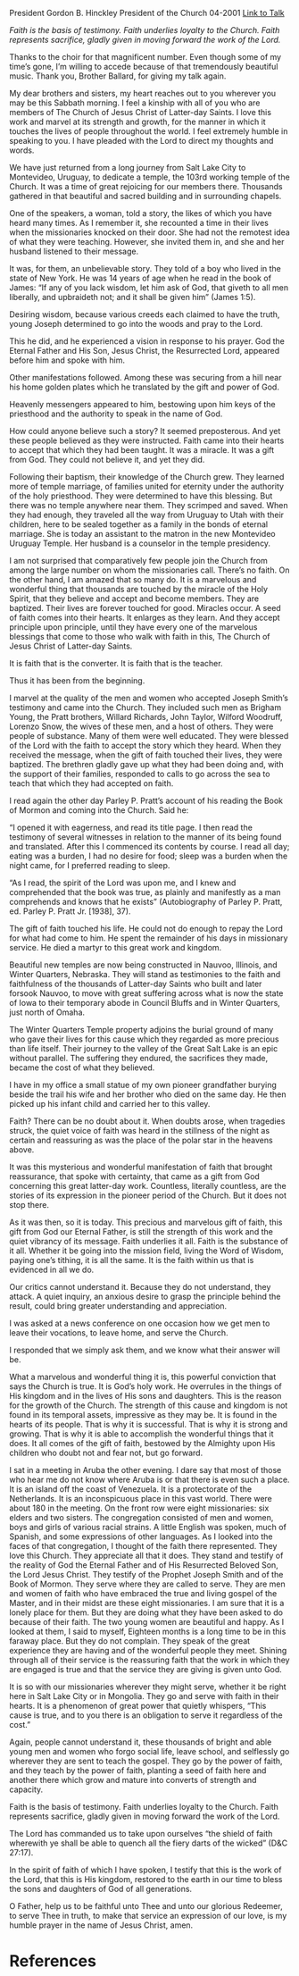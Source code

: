 President Gordon B. Hinckley
President of the Church
04-2001
[Link to Talk](https://www.churchofjesuschrist.org/study/general-conference/2001/04/the-miracle-of-faith?lang=eng)

_Faith is the basis of testimony. Faith underlies loyalty to the Church. Faith represents sacrifice, gladly given in moving forward the work of the Lord._

Thanks to the choir for that magnificent number. Even though some of my time’s gone, I’m willing to accede because of that tremendously beautiful music. Thank you, Brother Ballard, for giving my talk again.

My dear brothers and sisters, my heart reaches out to you wherever you may be this Sabbath morning. I feel a kinship with all of you who are members of The Church of Jesus Christ of Latter-day Saints. I love this work and marvel at its strength and growth, for the manner in which it touches the lives of people throughout the world. I feel extremely humble in speaking to you. I have pleaded with the Lord to direct my thoughts and words.

We have just returned from a long journey from Salt Lake City to Montevideo, Uruguay, to dedicate a temple, the 103rd working temple of the Church. It was a time of great rejoicing for our members there. Thousands gathered in that beautiful and sacred building and in surrounding chapels.

One of the speakers, a woman, told a story, the likes of which you have heard many times. As I remember it, she recounted a time in their lives when the missionaries knocked on their door. She had not the remotest idea of what they were teaching. However, she invited them in, and she and her husband listened to their message.

It was, for them, an unbelievable story. They told of a boy who lived in the state of New York. He was 14 years of age when he read in the book of James: “If any of you lack wisdom, let him ask of God, that giveth to all men liberally, and upbraideth not; and it shall be given him” (James 1:5).

Desiring wisdom, because various creeds each claimed to have the truth, young Joseph determined to go into the woods and pray to the Lord.

This he did, and he experienced a vision in response to his prayer. God the Eternal Father and His Son, Jesus Christ, the Resurrected Lord, appeared before him and spoke with him.

Other manifestations followed. Among these was securing from a hill near his home golden plates which he translated by the gift and power of God.

Heavenly messengers appeared to him, bestowing upon him keys of the priesthood and the authority to speak in the name of God.

How could anyone believe such a story? It seemed preposterous. And yet these people believed as they were instructed. Faith came into their hearts to accept that which they had been taught. It was a miracle. It was a gift from God. They could not believe it, and yet they did.

Following their baptism, their knowledge of the Church grew. They learned more of temple marriage, of families united for eternity under the authority of the holy priesthood. They were determined to have this blessing. But there was no temple anywhere near them. They scrimped and saved. When they had enough, they traveled all the way from Uruguay to Utah with their children, here to be sealed together as a family in the bonds of eternal marriage. She is today an assistant to the matron in the new Montevideo Uruguay Temple. Her husband is a counselor in the temple presidency.

I am not surprised that comparatively few people join the Church from among the large number on whom the missionaries call. There’s no faith. On the other hand, I am amazed that so many do. It is a marvelous and wonderful thing that thousands are touched by the miracle of the Holy Spirit, that they believe and accept and become members. They are baptized. Their lives are forever touched for good. Miracles occur. A seed of faith comes into their hearts. It enlarges as they learn. And they accept principle upon principle, until they have every one of the marvelous blessings that come to those who walk with faith in this, The Church of Jesus Christ of Latter-day Saints.

It is faith that is the converter. It is faith that is the teacher.

Thus it has been from the beginning.

I marvel at the quality of the men and women who accepted Joseph Smith’s testimony and came into the Church. They included such men as Brigham Young, the Pratt brothers, Willard Richards, John Taylor, Wilford Woodruff, Lorenzo Snow, the wives of these men, and a host of others. They were people of substance. Many of them were well educated. They were blessed of the Lord with the faith to accept the story which they heard. When they received the message, when the gift of faith touched their lives, they were baptized. The brethren gladly gave up what they had been doing and, with the support of their families, responded to calls to go across the sea to teach that which they had accepted on faith.

I read again the other day Parley P. Pratt’s account of his reading the Book of Mormon and coming into the Church. Said he:

“I opened it with eagerness, and read its title page. I then read the testimony of several witnesses in relation to the manner of its being found and translated. After this I commenced its contents by course. I read all day; eating was a burden, I had no desire for food; sleep was a burden when the night came, for I preferred reading to sleep.

“As I read, the spirit of the Lord was upon me, and I knew and comprehended that the book was true, as plainly and manifestly as a man comprehends and knows that he exists” (Autobiography of Parley P. Pratt, ed. Parley P. Pratt Jr. [1938], 37).

The gift of faith touched his life. He could not do enough to repay the Lord for what had come to him. He spent the remainder of his days in missionary service. He died a martyr to this great work and kingdom.

Beautiful new temples are now being constructed in Nauvoo, Illinois, and Winter Quarters, Nebraska. They will stand as testimonies to the faith and faithfulness of the thousands of Latter-day Saints who built and later forsook Nauvoo, to move with great suffering across what is now the state of Iowa to their temporary abode in Council Bluffs and in Winter Quarters, just north of Omaha.

The Winter Quarters Temple property adjoins the burial ground of many who gave their lives for this cause which they regarded as more precious than life itself. Their journey to the valley of the Great Salt Lake is an epic without parallel. The suffering they endured, the sacrifices they made, became the cost of what they believed.

I have in my office a small statue of my own pioneer grandfather burying beside the trail his wife and her brother who died on the same day. He then picked up his infant child and carried her to this valley.

Faith? There can be no doubt about it. When doubts arose, when tragedies struck, the quiet voice of faith was heard in the stillness of the night as certain and reassuring as was the place of the polar star in the heavens above.

It was this mysterious and wonderful manifestation of faith that brought reassurance, that spoke with certainty, that came as a gift from God concerning this great latter-day work. Countless, literally countless, are the stories of its expression in the pioneer period of the Church. But it does not stop there.

As it was then, so it is today. This precious and marvelous gift of faith, this gift from God our Eternal Father, is still the strength of this work and the quiet vibrancy of its message. Faith underlies it all. Faith is the substance of it all. Whether it be going into the mission field, living the Word of Wisdom, paying one’s tithing, it is all the same. It is the faith within us that is evidenced in all we do.

Our critics cannot understand it. Because they do not understand, they attack. A quiet inquiry, an anxious desire to grasp the principle behind the result, could bring greater understanding and appreciation.

I was asked at a news conference on one occasion how we get men to leave their vocations, to leave home, and serve the Church.

I responded that we simply ask them, and we know what their answer will be.

What a marvelous and wonderful thing it is, this powerful conviction that says the Church is true. It is God’s holy work. He overrules in the things of His kingdom and in the lives of His sons and daughters. This is the reason for the growth of the Church. The strength of this cause and kingdom is not found in its temporal assets, impressive as they may be. It is found in the hearts of its people. That is why it is successful. That is why it is strong and growing. That is why it is able to accomplish the wonderful things that it does. It all comes of the gift of faith, bestowed by the Almighty upon His children who doubt not and fear not, but go forward.

I sat in a meeting in Aruba the other evening. I dare say that most of those who hear me do not know where Aruba is or that there is even such a place. It is an island off the coast of Venezuela. It is a protectorate of the Netherlands. It is an inconspicuous place in this vast world. There were about 180 in the meeting. On the front row were eight missionaries: six elders and two sisters. The congregation consisted of men and women, boys and girls of various racial strains. A little English was spoken, much of Spanish, and some expressions of other languages. As I looked into the faces of that congregation, I thought of the faith there represented. They love this Church. They appreciate all that it does. They stand and testify of the reality of God the Eternal Father and of His Resurrected Beloved Son, the Lord Jesus Christ. They testify of the Prophet Joseph Smith and of the Book of Mormon. They serve where they are called to serve. They are men and women of faith who have embraced the true and living gospel of the Master, and in their midst are these eight missionaries. I am sure that it is a lonely place for them. But they are doing what they have been asked to do because of their faith. The two young women are beautiful and happy. As I looked at them, I said to myself, Eighteen months is a long time to be in this faraway place. But they do not complain. They speak of the great experience they are having and of the wonderful people they meet. Shining through all of their service is the reassuring faith that the work in which they are engaged is true and that the service they are giving is given unto God.

It is so with our missionaries wherever they might serve, whether it be right here in Salt Lake City or in Mongolia. They go and serve with faith in their hearts. It is a phenomenon of great power that quietly whispers, “This cause is true, and to you there is an obligation to serve it regardless of the cost.”

Again, people cannot understand it, these thousands of bright and able young men and women who forgo social life, leave school, and selflessly go wherever they are sent to teach the gospel. They go by the power of faith, and they teach by the power of faith, planting a seed of faith here and another there which grow and mature into converts of strength and capacity.

Faith is the basis of testimony. Faith underlies loyalty to the Church. Faith represents sacrifice, gladly given in moving forward the work of the Lord.

The Lord has commanded us to take upon ourselves “the shield of faith wherewith ye shall be able to quench all the fiery darts of the wicked” (D&C 27:17).

In the spirit of faith of which I have spoken, I testify that this is the work of the Lord, that this is His kingdom, restored to the earth in our time to bless the sons and daughters of God of all generations.

O Father, help us to be faithful unto Thee and unto our glorious Redeemer, to serve Thee in truth, to make that service an expression of our love, is my humble prayer in the name of Jesus Christ, amen.

# References
